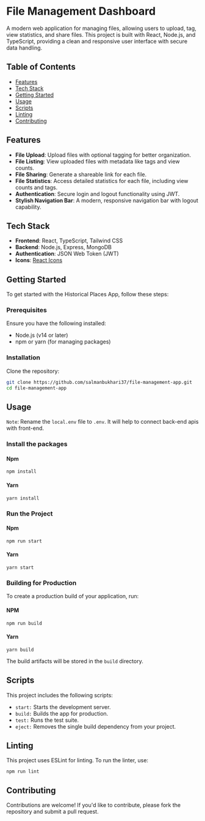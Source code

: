 # File Management Dashboard

A modern web application for managing files, allowing users to upload, tag, view statistics, and share files. This project is built with React, Node.js, and TypeScript, providing a clean and responsive user interface with secure data handling.

## Table of Contents

- [Features](#features)
- [Tech Stack](#tech-stack)
- [Getting Started](#getting-started)
- [Usage](#usage)
- [Scripts](#scripts)
- [Linting](#linting)
- [Contributing](#contributing)

## Features

- **File Upload**: Upload files with optional tagging for better organization.
- **File Listing**: View uploaded files with metadata like tags and view counts.
- **File Sharing**: Generate a shareable link for each file.
- **File Statistics**: Access detailed statistics for each file, including view counts and tags.
- **Authentication**: Secure login and logout functionality using JWT.
- **Stylish Navigation Bar**: A modern, responsive navigation bar with logout capability.

## Tech Stack

- **Frontend**: React, TypeScript, Tailwind CSS
- **Backend**: Node.js, Express, MongoDB
- **Authentication**: JSON Web Token (JWT)
- **Icons**: [React Icons](https://react-icons.github.io/react-icons/)

## Getting Started

To get started with the Historical Places App, follow these steps:

### Prerequisites

Ensure you have the following installed:

- Node.js (v14 or later)
- npm or yarn (for managing packages)

### Installation

Clone the repository:

```bash
git clone https://github.com/salmanbukhari37/file-management-app.git
cd file-management-app
```

## Usage

`Note`: Rename the `local.env` file to `.env`. It will help to connect back-end apis with front-end.

### Install the packages

#### Npm

```
npm install
```

#### Yarn

```
yarn install
```

### Run the Project

#### Npm

```
npm run start
```

#### Yarn

```
yarn start
```

### Building for Production

To create a production build of your application, run:

#### NPM

```
npm run build
```

#### Yarn

```
yarn build
```

The build artifacts will be stored in the `build` directory.

## Scripts

This project includes the following scripts:

- `start:` Starts the development server.
- `build:` Builds the app for production.
- `test:` Runs the test suite.
- `eject:` Removes the single build dependency from your project.

## Linting

This project uses ESLint for linting. To run the linter, use:

```
npm run lint
```

## Contributing

Contributions are welcome! If you'd like to contribute, please fork the repository and submit a pull request.
